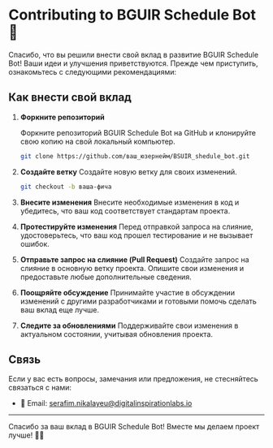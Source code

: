 # Contributing to BGUIR Schedule Bot 🚀

Спасибо, что вы решили внести свой вклад в развитие BGUIR Schedule Bot! Ваши идеи и улучшения приветствуются. Прежде чем приступить, ознакомьтесь с следующими рекомендациями:

## Как внести свой вклад

1. **Форкните репозиторий**

   Форкните репозиторий BGUIR Schedule Bot на GitHub и клонируйте свою копию на свой локальный компьютер.

   ```bash
   git clone https://github.com/ваш_юзернейм/BSUIR_shedule_bot.git
   ```
   
2. **Создайте ветку**
   Создайте новую ветку для своих изменений.

   ```bash
   git checkout -b ваша-фича
   ```
   
3. **Внесите изменения**
   Внесите необходимые изменения в код и убедитесь, что ваш код соответствует стандартам проекта.

4. **Протестируйте изменения**
   Перед отправкой запроса на слияние, удостоверьтесь, что ваш код прошел тестирование и не вызывает ошибок.

5. **Отправьте запрос на слияние (Pull Request)**
   Создайте запрос на слияние в основную ветку проекта. Опишите свои изменения и предоставьте любые дополнительные сведения.

6. **Поощряйте обсуждение**
   Принимайте участие в обсуждении изменений с другими разработчиками и готовыми помочь сделать ваш вклад еще лучше.

7. **Следите за обновлениями**
   Поддерживайте свои изменения в актуальном состоянии, учитывая обновления проекта.


## Связь

Если у вас есть вопросы, замечания или предложения, не стесняйтесь связаться с нами:

- 📧 Email: serafim.nikalayeu@digitalinspirationlabs.io


---

Спасибо за ваш вклад в BGUIR Schedule Bot! Вместе мы делаем проект лучше! 🙌✨

